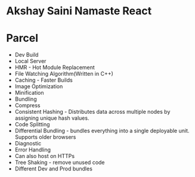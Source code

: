 # Akshay Saini Namaste React

# Parcel

- Dev Build
- Local Server
- HMR - Hot Module Replacement
- File Watching Algorithm(Written in C++)
- Caching - Faster Builds
- Image Optimization
- Minification
- Bundling
- Compress
- Consistent Hashing - Distributes data across multiple nodes by assigning unique hash values.
- Code Splitting
- Differential Bundling - bundles everything into a single deployable unit. Supports older browsers
- Diagnostic
- Error Handling
- Can also host on HTTPs
- Tree Shaking - remove unused code
- Different Dev and Prod bundles